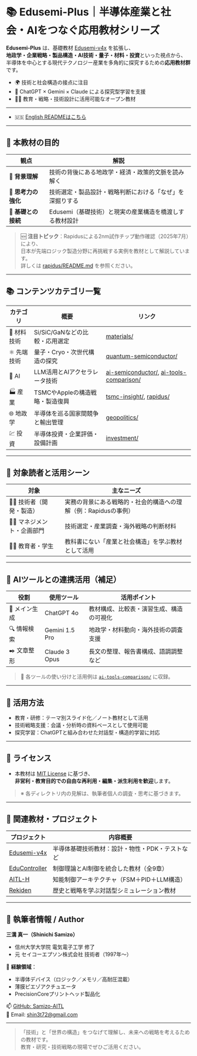 # 📚 Edusemi-Plus｜半導体産業と社会・AIをつなぐ応用教材シリーズ

**Edusemi-Plus** は、基礎教材 [Edusemi-v4x](https://github.com/Samizo-AITL/Edusemi-v4x) を拡張し、  
**地政学・企業戦略・製品構造・AI技術・量子・材料・投資**といった視点から、  
半導体を中心とする現代テクノロジー産業を多角的に探究するための**応用教材群**です。

- 🌍 技術と社会構造の接点に注目  
- 🧠 ChatGPT × Gemini × Claude による探究型学習を支援  
- 🧑‍🏫 教育・戦略・技術設計に活用可能なオープン教材

---

- 🇺🇸 [English READMEはこちら](./README_en.md)

---

## 🎯 本教材の目的

| 観点 | 解説 |
|------|------|
| 🧭 **背景理解** | 技術の背後にある地政学・経済・政策的文脈を読み解く |
| 🧠 **思考力の強化** | 技術選定・製品設計・戦略判断における「なぜ」を深掘りする |
| 🔄 **基礎との接続** | Edusemi（基礎技術）と現実の産業構造を橋渡しする教材設計 |

> 🆕 **注目トピック**：Rapidusによる2nm試作チップ動作確認（2025年7月）により、  
> 日本が先端ロジック製造分野に再挑戦する実例を教材として解説しています。  
> 詳しくは [rapidus/README.md](./rapidus/README.md) を参照ください。

---

## 📚 コンテンツカテゴリ一覧

| カテゴリ | 概要 | リンク |
|----------|------|--------|
| 🧪 材料技術 | Si/SiC/GaNなどの比較・応用選定 | [materials/](./materials/) |
| ⚛️ 先端技術 | 量子・Cryo・次世代構造の探究 | [quantum-semiconductor/](./quantum-semiconductor/) |
| 🤖 AI | LLM活用とAIアクセラレータ技術 | [ai-semiconductor/](./ai-semiconductor/), [ai-tools-comparison/](./ai-tools-comparison/) |
| 🏭 産業 | TSMCやAppleの構造戦略・製造復興 | [tsmc-insight/](./tsmc-insight/), [rapidus/](./rapidus/) |
| 🌐 地政学 | 半導体を巡る国家間競争と輸出管理 | [geopolitics/](./geopolitics/) |
| 💹 投資 | 半導体投資・企業評価・設備計画 | [investment/](./investment/) |

---

## 👥 対象読者と活用シーン

| 対象 | 主なニーズ |
|------|-------------|
| 🧑‍🔬 技術者（開発・製造） | 実務の背景にある戦略的・社会的構造への理解（例：Rapidusの事例） |
| 🧑‍💼 マネジメント・企画部門 | 技術選定・産業調査・海外戦略の判断材料 |
| 🧑‍🏫 教育者・学生 | 教科書にない「産業と社会構造」を学ぶ教材として活用 |

---

## 🧠 AIツールとの連携活用（補足）

| 役割 | 使用ツール | 活用ポイント |
|------|------------|--------------|
| 🧩 メイン生成 | ChatGPT 4o | 教材構成、比較表・演習生成、構造の可視化 |
| 🔍 情報検索 | Gemini 1.5 Pro | 地政学・材料動向・海外技術の調査支援 |
| ✒️ 文章整形 | Claude 3 Opus | 長文の整理、報告書構成、語調調整など |

> 🔗 各ツールの使い分けと活用例は [`ai-tools-comparison/`](./ai-tools-comparison/) に収録。

---

## 🧩 活用方法

- 教育・研修：テーマ別スライド化／ノート教材として活用  
- 技術戦略支援：会議・分析時の資料ベースとして使用可能  
- 探究学習：ChatGPTと組み合わせた対話型・構造的学習に対応

---

## 📄 ライセンス

- 本教材は [MIT License](https://opensource.org/licenses/MIT) に基づき、  
  **非営利・教育目的での自由な再利用・編集・派生利用を歓迎**します。

> ※ 各ディレクトリ内の見解は、執筆者個人の調査・思考に基づきます。

---

## 🔗 関連教材・プロジェクト

| プロジェクト | 内容概要 |
|--------------|-----------|
| [Edusemi-v4x](https://github.com/Samizo-AITL/Edusemi-v4x) | 半導体基礎技術教材：設計・物性・PDK・テストなど |
| [EduController](https://github.com/Samizo-AITL/EduController) | 制御理論とAI制御を統合した教材（全9章） |
| [AITL-H](https://github.com/Samizo-AITL/AITL-H) | 知能制御アーキテクチャ（FSM＋PID＋LLM構造） |
| [Rekiden](https://github.com/Samizo-AITL/Rekiden) | 歴史と戦略を学ぶ対話型シミュレーション教材 |

---

## 👤 執筆者情報 / Author

**三溝 真一（Shinichi Samizo）**  
- 信州大学大学院 電気電子工学 修了  
- 元 セイコーエプソン株式会社 技術者（1997年〜）

📌 **経験領域**：  
- 半導体デバイス（ロジック／メモリ／高耐圧混載）  
- 薄膜ピエゾアクチュエータ  
- PrecisionCoreプリントヘッド製品化

📫 [GitHub: Samizo-AITL](https://github.com/Samizo-AITL)  
📩 Email: [shin3t72@gmail.com](mailto:shin3t72@gmail.com)

---

> 「技術」と「世界の構造」をつなげて理解し、未来への戦略を考えるための教材です。  
> 教育・研究・技術戦略の現場でぜひご活用ください。
